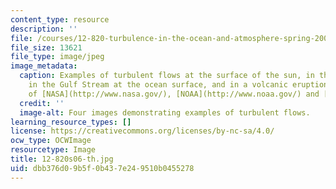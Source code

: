 ```yaml
---
content_type: resource
description: ''
file: /courses/12-820-turbulence-in-the-ocean-and-atmosphere-spring-2006/dbb376d09b5f0b437e249510b0455278_12-820s06-th.jpg
file_size: 13621
file_type: image/jpeg
image_metadata:
  caption: Examples of turbulent flows at the surface of the sun, in the earth's atmosphere,
    in the Gulf Stream at the ocean surface, and in a volcanic eruption. (Images courtesy
    of [NASA](http://www.nasa.gov/), [NOAA](http://www.noaa.gov/) and [USGS](http://www.usgs.gov/).)
  credit: ''
  image-alt: Four images demonstrating examples of turbulent flows.
learning_resource_types: []
license: https://creativecommons.org/licenses/by-nc-sa/4.0/
ocw_type: OCWImage
resourcetype: Image
title: 12-820s06-th.jpg
uid: dbb376d0-9b5f-0b43-7e24-9510b0455278
---
```

